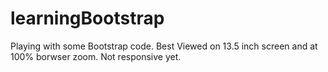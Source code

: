# learningBootstrap
Playing with some Bootstrap code. Best Viewed on 13.5 inch screen and at 100% borwser zoom. Not responsive yet.
